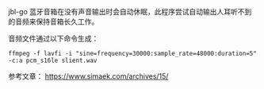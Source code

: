 jbl-go 蓝牙音箱在没有声音输出时会自动休眠，此程序尝试自动输出人耳听不到的音频来保持音箱长久工作。

音频文件通过以下命令生成：

`ffmpeg -f lavfi -i "sine=frequency=30000:sample_rate=48000:duration=5" -c:a pcm_s16le slient.wav`

参考文章：
https://www.simaek.com/archives/15/
